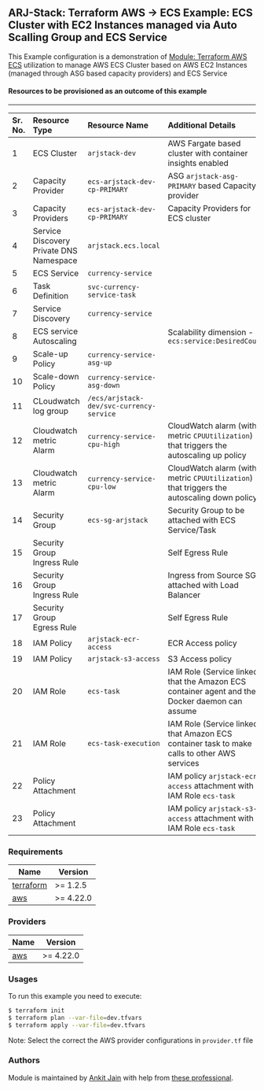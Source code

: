 ## ARJ-Stack: Terraform AWS -> ECS Example: ECS Cluster with EC2 Instances managed via Auto Scalling Group and ECS Service

This Example configuration is a demonstration of [Module: Terraform AWS ECS](https://github.com/ankit-jn/terraform-aws-ecs) utilization to manage AWS ECS Cluster based on AWS EC2 Instances (managed through ASG based capacity providers) and ECS Service


#### Resources to be provisioned as an outcome of this example
---

| Sr. No. | Resource Type | Resource Name | Additional Details |
|:------|:------|:------|:------|
| 1 | ECS Cluster | `arjstack-dev` | AWS Fargate based cluster with container insights enabled |
| 2 | Capacity Provider | `ecs-arjstack-dev-cp-PRIMARY` | ASG `arjstack-asg-PRIMARY` based Capacity provider |
| 3 | Capacity Providers | `ecs-arjstack-dev-cp-PRIMARY` | Capacity Providers for ECS cluster |
| 4 | Service Discovery Private DNS Namespace | `arjstack.ecs.local` |  |
| 5 | ECS Service | `currency-service` |  |
| 6 | Task Definition | `svc-currency-service-task` |  |
| 7 | Service Discovery | `currency-service` |  |
| 8 | ECS service Autoscaling |  | Scalability dimension - `ecs:service:DesiredCount` |
| 9 | Scale-up Policy | `currency-service-asg-up` |  |
| 10 | Scale-down Policy | `currency-service-asg-down` |  |
| 11 | CLoudwatch log group | `/ecs/arjstack-dev/svc-currency-service` |  |
| 12 | Cloudwatch metric Alarm | `currency-service-cpu-high` | CloudWatch alarm (with metric `CPUUtilization`) that triggers the autoscaling up policy |
| 13 | Cloudwatch metric Alarm | `currency-service-cpu-low` | CloudWatch alarm (with metric `CPUUtilization`) that triggers the autoscaling down policy |
| 14 | Security Group | `ecs-sg-arjstack` | Security Group to be attached with ECS Service/Task |
| 15 | Security Group Ingress Rule |  | Self Egress Rule |
| 16 | Security Group Ingress Rule |  | Ingress from Source SG attached with Load Balancer |
| 17 | Security Group Egress Rule |  | Self Egress Rule |
| 18 | IAM Policy | `arjstack-ecr-access` | ECR Access policy |
| 19 | IAM Policy | `arjstack-s3-access` | S3 Access policy |
| 20 | IAM Role | `ecs-task` | IAM Role (Service linked) that the Amazon ECS container agent and the Docker daemon can assume |
| 21 | IAM Role | `ecs-task-execution` | IAM Role (Service linked) that Amazon ECS container task to make calls to other AWS services |
| 22 | Policy Attachment |  | IAM policy `arjstack-ecr-access` attachment with IAM Role `ecs-task` |
| 23 | Policy Attachment |  | IAM policy `arjstack-s3-access` attachment with IAM Role `ecs-task` |

### Requirements

| Name | Version |
|------|---------|
| <a name="requirement_terraform"></a> [terraform](#requirement\_terraform) | >= 1.2.5 |
| <a name="requirement_aws"></a> [aws](#requirement\_aws) | >= 4.22.0 |

### Providers

| Name | Version |
|------|---------|
| <a name="provider_aws"></a> [aws](#provider\_aws) | >= 4.22.0 |

### Usages

To run this example you need to execute:

```bash
$ terraform init
$ terraform plan --var-file=dev.tfvars
$ terraform apply --var-file=dev.tfvars
```

Note: Select the correct the AWS provider configurations in `provider.tf` file

### Authors

Module is maintained by [Ankit Jain](https://github.com/ankit-jn) with help from [these professional](https://github.com/ankit-jn/terraform-aws-examples/graphs/contributors).
